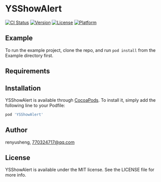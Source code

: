 # YSShowAlert

[![CI Status](https://img.shields.io/travis/renyusheng/YSShowAlert.svg?style=flat)](https://travis-ci.org/renyusheng/YSShowAlert)
[![Version](https://img.shields.io/cocoapods/v/YSShowAlert.svg?style=flat)](https://cocoapods.org/pods/YSShowAlert)
[![License](https://img.shields.io/cocoapods/l/YSShowAlert.svg?style=flat)](https://cocoapods.org/pods/YSShowAlert)
[![Platform](https://img.shields.io/cocoapods/p/YSShowAlert.svg?style=flat)](https://cocoapods.org/pods/YSShowAlert)

## Example

To run the example project, clone the repo, and run `pod install` from the Example directory first.

## Requirements

## Installation

YSShowAlert is available through [CocoaPods](https://cocoapods.org). To install
it, simply add the following line to your Podfile:

```ruby
pod 'YSShowAlert'
```

## Author

renyusheng, 770324717@qq.com

## License

YSShowAlert is available under the MIT license. See the LICENSE file for more info.
